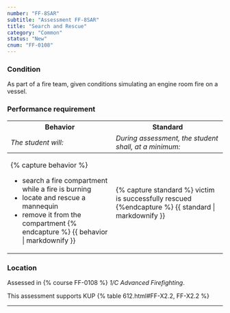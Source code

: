 ```yaml
---
number: "FF-8SAR"
subtitle: "Assessment FF-8SAR"
title: "Search and Rescue"
category: "Common"
status: "New"
cnum: "FF-0108"
---
```

### Condition

As part of a fire team, given conditions simulating an engine room fire on a vessel.

### Performance requirement 

<table width='100%' class='Guidelines'>
 <thead>
 <tr>
     <th class='thirty'>Behavior</th>
     <th class='seventy'>Standard</th>
 </tr>
 <tr>
     <td><em>The student will:</em></td>
     <td><em>During assessment, the student shall, at a minimum:</em></td>
 </tr>
 </thead>
 <tbody>
 

<tr><td>

{% capture behavior %}
* search a fire compartment while a fire is burning
* locate and rescue a mannequin
* remove it from the compartment
{% endcapture %}
{{ behavior | markdownify }}

</td><td>

{% capture standard %}
victim is successfully rescued
{%endcapture %}
{{ standard | markdownify }}

</td></tr>



 </tbody>
 </table>

### Location

Assessed in  {% course  FF-0108 %}  *1/C Advanced Firefighting*.

This assessment supports KUP {% table 612.html#FF-X2.2, FF-X2.2 %}

***

